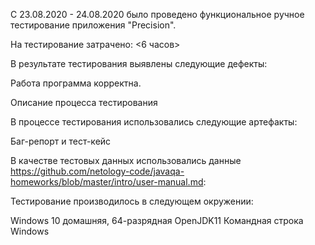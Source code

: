 С 23.08.2020 - 24.08.2020 было проведено функциональное ручное тестирование приложения "Precision".

На тестирование затрачено: <6 часов>

В результате тестирования выявлены следующие дефекты:

Работа программа корректна.

Описание процесса тестирования

В процессе тестирования использовались следующие артефакты:

Баг-репорт и тест-кейс

В качестве тестовых данных использовались данные https://github.com/netology-code/javaqa-homeworks/blob/master/intro/user-manual.md:

Тестирование производилось в следующем окружении:

Windows 10 домашняя, 64-разрядная OpenJDK11 Командная строка Windows
